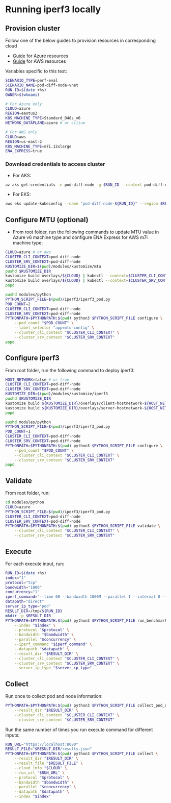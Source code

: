 # Running iperf3 locally

## Provision cluster

Follow one of the below guides to provision resources in corresponding cloud
- [Guide](../../terraform/azure/README.md) for Azure resources
- [Guide](../../terraform/aws/README.md) for AWS resources

Variables specific to this test:

```bash
SCENARIO_TYPE=perf-eval
SCENARIO_NAME=pod-diff-node-vnet
RUN_ID=$(date +%s)
OWNER=$(whoami)

# For Azure only 
CLOUD=azure
REGION=eastus2
K8S_MACHINE_TYPE=Standard_D48s_v6
NETWORK_DATAPLANE=azure # or cilium

# For AWS only
CLOUD=aws
REGION=us-east-2
K8S_MACHINE_TYPE=m7i.12xlarge
ENA_EXPRESS=true
```

### Download credentials to access cluster

- For AKS:

```bash
az aks get-credentials -n pod-diff-node -g $RUN_ID --context pod-diff-node
```

- For EKS:

```bash
aws eks update-kubeconfig --name "pod-diff-node-${RUN_ID}" --region $REGION --alias pod-diff-node
```

## Configure MTU (optional)

- From root folder, run the following commands to update MTU value in Azure v6 machine type and configure ENA Express for AWS m7i machine type:

```bash
CLOUD=azure # or aws
CLUSTER_CLI_CONTEXT=pod-diff-node
CLUSTER_SRV_CONTEXT=pod-diff-node
KUSTOMIZE_DIR=$(pwd)/modules/kustomize/mtu
pushd $KUSTOMIZE_DIR
kustomize build overlays/${CLOUD} | kubectl --context=$CLUSTER_CLI_CONTEXT apply -f -
kustomize build overlays/${CLOUD} | kubectl --context=$CLUSTER_SRV_CONTEXT apply -f -
popd

pushd modules/python
PYTHON_SCRIPT_FILE=$(pwd)/iperf3/iperf3_pod.py
POD_COUNT=2
CLUSTER_CLI_CONTEXT=pod-diff-node
CLUSTER_SRV_CONTEXT=pod-diff-node
PYTHONPATH=$PYTHONPATH:$(pwd) python3 $PYTHON_SCRIPT_FILE configure \
    --pod_count "$POD_COUNT" \
    --label_selector "app=mtu-config" \
    --cluster_cli_context "$CLUSTER_CLI_CONTEXT" \
    --cluster_srv_context "$CLUSTER_SRV_CONTEXT"
popd
```

## Configure iperf3

From root folder, run the following command to deploy iperf3:

```bash
HOST_NETWORK=false # or true
CLUSTER_CLI_CONTEXT=pod-diff-node
CLUSTER_SRV_CONTEXT=pod-diff-node
KUSTOMIZE_DIR=$(pwd)/modules/kustomize/iperf3
pushd $KUSTOMIZE_DIR
kustomize build ${KUSTOMIZE_DIR}/overlays/client-hostnetwork-${HOST_NETWORK} | kubectl --context=$CLUSTER_CLI_CONTEXT apply -f -
kustomize build ${KUSTOMIZE_DIR}/overlays/server-hostnetwork-${HOST_NETWORK} | kubectl --context=$CLUSTER_SRV_CONTEXT apply -f -
popd

pushd modules/python
PYTHON_SCRIPT_FILE=$(pwd)/iperf3/iperf3_pod.py
POD_COUNT=1
CLUSTER_CLI_CONTEXT=pod-diff-node
CLUSTER_SRV_CONTEXT=pod-diff-node
PYTHONPATH=$PYTHONPATH:$(pwd) python3 $PYTHON_SCRIPT_FILE configure \
    --pod_count "$POD_COUNT" \
    --cluster_cli_context "$CLUSTER_CLI_CONTEXT" \
    --cluster_srv_context "$CLUSTER_SRV_CONTEXT"
popd
```

## Validate

From root folder, run:

```bash
cd modules/python
CLOUD=azure
PYTHON_SCRIPT_FILE=$(pwd)/iperf3/iperf3_pod.py
CLUSTER_CLI_CONTEXT=pod-diff-node
CLUSTER_SRV_CONTEXT=pod-diff-node
PYTHONPATH=$PYTHONPATH:$(pwd) python3 $PYTHON_SCRIPT_FILE validate \
    --cluster_cli_context "$CLUSTER_CLI_CONTEXT" \
    --cluster_srv_context "$CLUSTER_SRV_CONTEXT"
```

## Execute

For each execute input, run:

```bash
RUN_ID=$(date +%s)
index="1"
protocol="tcp"
bandwidth="1000"
concurrency="1"
iperf_command="--time 60 --bandwidth 1000M --parallel 1 --interval 0 --port 20003"
datapath="direct"
server_ip_type="pod"
RESULT_DIR=/tmp/${RUN_ID}
mkdir -p $RESULT_DIR
PYTHONPATH=$PYTHONPATH:$(pwd) python3 $PYTHON_SCRIPT_FILE run_benchmark \
    --index "$index" \
    --protocol "$protocol" \
    --bandwidth "$bandwidth" \
    --parallel "$concurrency" \
    --iperf_command "$iperf_command" \
    --datapath "$datapath" \
    --result_dir "$RESULT_DIR" \
    --cluster_cli_context "$CLUSTER_CLI_CONTEXT" \
    --cluster_srv_context "$CLUSTER_SRV_CONTEXT" \
    --server_ip_type "$server_ip_type"
```

## Collect

Run once to collect pod and node information:

```bash
PYTHONPATH=$PYTHONPATH:$(pwd) python3 $PYTHON_SCRIPT_FILE collect_pod_node_info \
    --result_dir "$RESULT_DIR" \
    --cluster_cli_context "$CLUSTER_CLI_CONTEXT" \
    --cluster_srv_context "$CLUSTER_SRV_CONTEXT"
```

Run the same number of times you run execute command for different inputs:

```bash
RUN_URL="https://localhost:8080"
RESULT_FILE="$RESULT_DIR/results.json"
PYTHONPATH=$PYTHONPATH:$(pwd) python3 $PYTHON_SCRIPT_FILE collect \
    --result_dir "$RESULT_DIR" \
    --result_file "$RESULT_FILE" \
    --cloud_info "$CLOUD" \
    --run_url "$RUN_URL" \
    --protocol "$protocol" \
    --bandwidth "$bandwidth" \
    --parallel "$concurrency" \
    --datapath "$datapath" \
    --index "$index"
```

